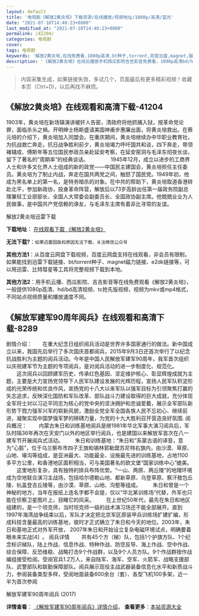```yaml
---
layout: default
title: '电视剧《解放2黄炎培》下载资源/在线播放/视频地址/1080p/高清/蓝光'
date: "2021-07-10T14:40:23+0800"
last_modified_at: "2021-07-10T14:40:23+0800"
permalink: /41204/
categories: 电视剧
cover:
tags: 电视剧
keywords: '解放2黄炎培,在线免费看,1080p高清,bt种子,torrent,百度云盘,magnet,磁力链,迅雷下载资源'
description: '《解放2黄炎培》在线云播放手机西瓜影院吉吉影音免费看，1080p高清bd/hd未删减完整版和tc抢先枪版，mkv/mp4格式，附带bt/torrent种子、magnet/磁力链、百度云盘、网盘资源迅雷下载链接'
---
```


>内容采集生成，如果链接失效，多试几个，页面最后有更多精彩视频！收藏本页（Ctrl+D)，以后再找不麻烦。


## 《解放2黄炎培》在线观看和高清下载-41204

1903年，黄炎培在新场镇演讲被奸人告密，清政府将他抓捕入狱，按革命党论罪，面临杀头之祸。开明绅士杨斯盛请美国神甫步惠廉出面，将黄炎培救出。在蔡元培的介绍下，黄炎培加入同盟会。在重庆期间，黄炎培继续办中华职业教育社，为抗战救亡奔走。抗日战争胜利前夕，黄炎培竭力呼吁国共和谈，四下奔走，带领褚辅成、傅斯年等五位国民参政员亲赴延安考察，在延安窑洞与毛泽东彻夜长谈，留下了著名的&ldquo;周期率&rdquo;的经典谈话。 　　　　1945年12月，成立以进步的工商界人士和许多文化界人士组成的新的政党——中国民主建国会，黄炎培担任主任委员。黄炎培为了制止内战，奔走在国共两党之间，触怒了国民党。1949年初，他成为黑名单上的第一名，是特务暗杀的对象。在中共的帮助下，黄炎培取道香港转赴北平，参加新政协，投身革命阵营，解放后以73岁高龄出任第一届政务院副总理兼轻工业部部长、全国人大常委会副委员长、全国政协副主席。他兢兢业业为人民做事，是中国共产党信赖的诤友，与毛泽东主席有着非比寻常的友谊。


解放2黄炎培迅雷下载

**下载地址**： [在线观看下载 《解放2黄炎培》](https://www.993dy.com//vod-detail-id-11110.html) 


**无法下载?**：`如果迅雷因版权原因无法下载，关注微信公众号 `

**其他方法1**：从百度云网盘下载视频，百度云网盘支持在线观看，非会员有限制，如果能找到迅雷下载链接、bt/torrent种子、magnet磁力链接、e2dk链接等，可以用迅雷、比特彗星等工具将完整视频下载到本地。

**其他方法2**：用手机云播、西瓜影院、吉吉影音等在线免费观看《解放2黄炎培》，一般提供1080p高清、hd/bd高清视频、tc抢先版视频，视频为mkv或mp4格式，不同站点视频质量和播放速度不同。


## 《解放军建军90周年阅兵》在线观看和高清下载-8289

剧情介绍：　　在重大纪念日组织阅兵活动是世界许多国家通行的做法。新中国成立以来，我国先后举行了多次国庆首都阅兵，2015年9月3日还首次举行了以纪念抗战胜利为主题的阅兵活动。今年是中国人民解放军建军90周年，我军首次组织以庆祝建军节为主题的专项阅兵，是对阅兵活动的进一步制度化、规范化。 　　这次阅兵以回顾建军历史、传承红色基因、坚定维护核心、彰显辉煌成就为主题，主要是大力宣扬党领导下人民军队建设发展的光辉历程，宣扬人民军队积淀形成的光荣传统和优良作风，宣扬党的十八大以来军队以强军目标为引领聚焦打赢的矢志追求，反映深化国防和军队改革、部队战斗力建设取得的巨大成就，充分体现全军将士对以习近平同志为核心的党中央的坚决拥护和忠诚爱戴，展示全军部队新形势下戮力强军兴军的崭新风貌，激励全党全军全国各族人民不忘初心、继续前进，凝聚实现中国梦强军梦的磅礴力量，为党的十九大胜利召开营造良好氛围. 阅兵概况： 　　内蒙古朱日和训练基地阅兵是继1981年华北军事大演习阅兵后，军队时隔36年再次在天安门以外的地区举行阅兵，也是建国以来解放军首次在八一建军节开展阅兵式活动。 　　朱日和训练基地：“朱日和”系蒙古语的译音，意为“心脏”，位于乌兰察布市四子王旗和锡林郭勒盟苏尼特右旗内，由沙漠、草原、山地、壕沟等组成，是亚洲最大、功能最全、设施最先进的训练基地，占地1100多平方公里，和香港地区面积相当，可与美国著名的欧文堡“国家训练中心”媲美。 　　这里地形复杂，具有独特的排兵布阵优势。“一山、两原、两丘陵”的地理环境成为空地联合演习主战场，包括哈尔德勒山地、都新草原、乌登草原、察汗敖包丘陵、杭盖登吉丘陵等，由沙漠、草原、山地、沟壑等组成。 　　朱日和曾是一个神秘的地方，当年在报纸上连名字都不会提，仅以“华北某训练场”代替，外军也只能在侦察卫星图片上，目睹它的风采。 　　在上世纪50年代，最先在朱日和地区组建的，是一个坦克师，当时坦克师一级的战术演习场还不能全部展开。直到1997年海湾战争结束以后，军队才决定把北京军区原装甲兵训练场扩建扩编，形成科技含量最高的训练基地，彼时才正式确立了朱日和今天的地位。2003年，朱日和基地正式对外军开放， 2007年朱日和开始设立复杂电磁环境试点，明确要着眼未来实战[4]  。 阅兵详情 　　共有45个方（梯）队，包括1个护旗方队、1个纪念标识梯队，陆上作战、信息作战、特种作战、防空反导、海上作战、空中作战、综合保障、反恐维稳、战略打击9个作战群，以及9个人员方队。9个作战群按作战编组接受检阅。受阅官兵1.2万人，来自陆军、海军、空军、火箭军、战略支援部队、武警部队和联勤保障部队。阅兵展示现役主战武器装备信息化水平和新质战斗力，参阅装备类型多样，受阅地面装备600余台（套）、各型飞机100多架，近一半为首次参阅


解放军建军90周年阅兵 (2017)

**详情查看**： [《解放军建军90周年阅兵》详情介绍](/movie/8289/)， **查看更多**：[本站资源大全](/movie/t/all/)

